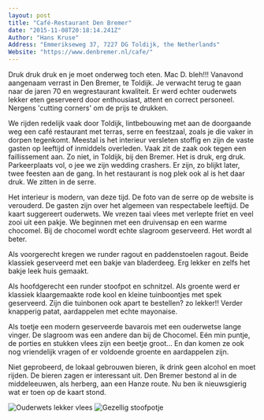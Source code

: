 ```yaml
---
layout: post
title: "Café-Restaurant Den Bremer"
date: "2015-11-08T20:18:14.241Z"
Author: "Hans Kruse"
Address: "Emmerikseweg 37, 7227 DG Toldijk, the Netherlands"
Website: "https://www.denbremer.nl/cafe/"
---
```

Druk druk druk en je moet onderweg toch eten. Mac D. bleh!!! Vanavond aangenaam verrast in Den Bremer, te Toldijk. Je verwacht terug te gaan naar de jaren 70 en wegrestaurant kwaliteit. Er werd echter ouderwets lekker eten geserveerd door enthousiast, attent en correct personeel. Nergens 'cutting corners' om de prijs te drukken.

<!--more-->

We rijden redelijk vaak door Toldijk, lintbebouwing met aan de doorgaande weg een café restaurant met terras, serre en feestzaal, zoals je die vaker in dorpen tegenkomt. Meestal is het interieur versleten stoffig en zijn de vaste gasten op leeftijd of inmiddels overleden. Vaak zit de zaak ook tegen een faillissement aan. Zo niet, in Toldijk, bij den Bremer. Het is druk, erg druk. Parkeerplaats vol, o jee we zijn wedding crashers. Er zijn, zo blijkt later, twee feesten aan de gang. In het restaurant is nog plek ook al is het daar druk. We zitten in de serre.

Het interieur is modern, van deze tijd. De foto van de serre op de website is verouderd. De gasten zijn over het algemeen van respectabele leeftijd. De kaart suggereert ouderwets. We vrezen taai vlees met verlepte friet en veel zooi uit een pakje. We beginnen met een druivensap en een warme chocomel. Bij de chocomel wordt echte slagroom geserveerd. Het wordt al beter.

Als voorgerecht kregen we runder ragout en paddenstoelen ragout. Beide klassiek geserveerd met een bakje van bladerdeeg. Erg lekker en zelfs het bakje leek huis gemaakt.  

Als hoofdgerecht een runder stoofpot en schnitzel. Als groente werd er klassiek klaargemaakte rode kool en kleine tuinboontjes met spek geserveerd. Zijn die tuinbonen ook apart te bestellen? zo lekker!! Verder knapperig patat, aardappelen met echte mayonaise.  

Als toetje een modern geserveerde bavarois met een ouderwetse lange vinger. De slagroom was een andere dan bij de Chocomel. Eén min puntje, de porties en stukken vlees zijn een beetje groot... En dan komen ze ook nog vriendelijk vragen of er voldoende groente en aardappelen zijn.  

Niet geprobeerd, de lokaal gebrouwen bieren, ik drink geen alcohol en moet rijden. De bieren zagen er interessant uit. Den Bremer bestond al in de middeleeuwen, als herberg, aan een Hanze route. Nu ben ik nieuwsgierig wat er toen op de kaart stond.

![Ouderwets lekker vlees](https://lh3.googleusercontent.com/Am3AeREA-KAtTz0REmArqSEJNoxhKTGF4rp8FQdLPehbW0-egXozYhg50uuVTj3-_Oqh4CcYRzzMCsuI3ZkrQiOMBzpHAwOzi1_Qc53yjYQUP0h9fOjR1PBd0Yuqt047no7RcMozUnulaHUfbX2e8hnBBt7b36_yXljb8026043TUer2HZoube9QYLgvZNChFxf0QsQth_QCC0gyR6ChtEYQDCKSV6kEpPwJ-_YnqSZ2hWRJLV1JGuTOcKjyhhw3hXZxzx3ZqAFIHfXxlrCDpsXTvH1PK1h86FjsX4vzflYEVoDgc5-_CU925R2qZhz74Es4lKHyz76Gu208RPq4NbGHCcZbBX4Y4hUGwGgMgRUO068Ta3IojHIo-PXmL4384K9s2MVjFrh4UGg6D6lwgSLb0T_WshdBkNtVnlZcX2SNmocF0aC1u-jgAUpcVUJ6YadFBUUUreNEFHmvHs0Upqf8TErvXCLYZaLLAJ-4Od1Kr838L_YZB0mN8LiLaFVh_pDP6esJ3m7euKSbDkGu2J0daEOy075KU91FLZczgdErc4Jewq21s1WB5kDopj3gLK8VwobT2Hyy2buQDg8aSJGfNDpuRTLDQXIo9KI71zxqF7csie0Qwe6PBnFjPLkZHRbpohVIFcXNmAqfgv-3wtfBRGXMeKso-r7vcPupcQecN20i5eRcDbBu51Pqh6A=s320)
![Gezellig stoofpotje](https://lh3.googleusercontent.com/JshxtD84auc2ib9gQ1yEphMCM0C4M1QB3MNStTeeti3EYxVBaoqS0_hRWrq-Y2ho8eumkXqn0L8m5ToKgL56xQOFSapFz7dRs1BjxM0MfdATOZ-GA1xCSBadbj_xL-p9ETgdVWnVkPqrBfIHjcDY0KefJER8ortjiSohA4GeeE_LCRkuutjLuAv_Y_Y18Cc92G-hlTH0qMfnjXh_8CQIlEJ-6OSLLG41hTb9iUW-c-BsfnvX2qXueDv6xB5CJTZZgU9i23P-RLkXoo1eD0PPQ-qLyVJMNHz7Xcby4WrdUvknrM6Dh18B6DbU9JYrBvJhLrg_AC0WzmpgWw7_NqdOzTt1YhpDIGB0YLxTcezD2hFC2SjhwjW0kAiqSFK_rwlA_vB4sndU2ueMl3z6QhqETZr8sZ5neKNZCmeVq3H6Pdp1g_xxWwGCuykKhYoLujykkfa-m4HN_Zj9Hbz7Eehq1hxvxu-8dP2AtTU4DRdhU1qlYApMdzpDOQQeWfXafvEGO97qnRrhzjtx76pieG7Eq2gFuHhlH-Ym3R6M6q_YUFv2w-kqzdDNc7YrGzvfsLz0U3YqJAIKCj7r6WjqLVyfrE67neGtfzjSepHyoHtUwCE-6gPU9tBEPnJgB5tLi0WSeZputybijrQF1PeDCy-EVqUzrI8y8z2_stpngj2refdsz9W6GnRChC491IF-MUY=s320)
